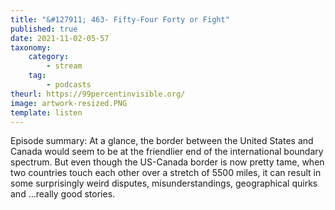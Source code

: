 ```yaml
---
title: "&#127911; 463- Fifty-Four Forty or Fight"
published: true
date: 2021-11-02-05-57
taxonomy:
    category:
        - stream
    tag:
        - podcasts
theurl: https://99percentinvisible.org/
image: artwork-resized.PNG
template: listen
---
```


Episode summary: At a glance, the border between the United States and Canada would seem to be at the friendlier end of the international boundary spectrum. But even though the US-Canada border is now pretty tame, when two countries touch each other over a stretch of 5500 miles, it can result in some surprisingly weird disputes, misunderstandings, geographical quirks and &hellip;really good stories.
